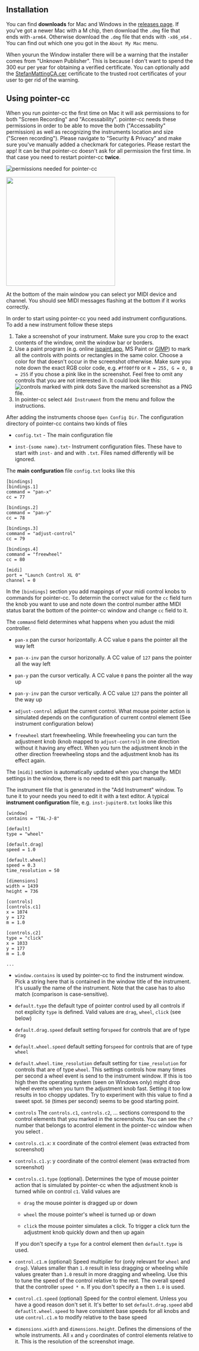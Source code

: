 ## Installation

You can find **downloads** for Mac and Windows in the [releases page](https://github.com/smatting/pointer-cc/releases). If you've got a newer Mac with a M chip, then download the `.dmg`  file that ends with`-arm64`. Otherwise download the `.dmg` file that ends with `-x86_x64` . You can find out which one you got in the `About My Mac` menu.

When yourun the Window installer there will be a warning that the installer comes from "Unknown Publisher". This is because I don't want to spend the 300 eur per year for obtaining a verified certificate. You can optionally add the [StefanMattingCA.cer](https://raw.githubusercontent.com/smatting/pointer-cc/main/certs/StefanMattingCA.cer) certificate to the trusted root certificates of your user to ger rid of the warning.

## Using pointer-cc

When you run pointer-cc the first time on Mac it will ask permissions to for both "Screen Recording" and "Accessability". pointer-cc needs these permissions in order to be able to move the both ("Accessability" permission) as well as recognizing the instruments location and size ("Screen recording"). Please navigate to "Security & Privacy" and make sure you've manually added a checkmark for categories. Please restart the app! It can be that pointer-cc doesn't ask for all permission the first time. In that case you need to restart pointer-cc **twice**.

![permissions needed for pointer-cc](docs/mac-permissions.gif) 

<img title="" src="docs/main-window-unconfigured-win32.png" alt="" width="293">

At the bottom of the main window you can select yor MIDI device and channel. You should see MIDI messages flashing at the bottom if it works correctly.



In order to start using pointer-cc you need add instrument configurations. To add a new instrument follow these steps

1. Take a screenshot of your instrument. Make sure you crop to the exact contents of the window, omit the window bar or borders.
2. Use a paint program (e.g. online [jspaint.app](https://jspaint.app), MS Paint or [GIMP](https://www.gimp.org/)) to mark all the controls with points or rectangles in the same color. Choose a color for that doesn't occur in the screenshot otherwise. Make sure you note down the exact RGB color code, e.g. `#ff00ff0` or `R = 255, G = 0, B = 255` if you chose a pink like in the screenshot. Feel free to omit any controls that you are not interested in. It could look like this:
   ![controls marked with pink dots](docs/obxd-marked.jpg)
   Save the marked screenshot as a PNG file.
3. In pointer-cc select `Add Instrument` from the menu and follow the instructions.

After adding the instruments choose `Open Config Dir`. The configuration directory of pointer-cc contains two kinds of files

- `config.txt` - The main configuration file

- `inst-{some name}.txt`- Instrument configuration files. These have to start with `inst-` and and with `.txt`. Files named differently will be ignored.

The **main confguration** file `config.txt` looks like this

```
[bindings]
[bindings.1]
command = "pan-x"
cc = 77

[bindings.2]
command = "pan-y"
cc = 78

[bindings.3]
command = "adjust-control"
cc = 79

[bindings.4]
command = "freewheel"
cc = 80

[midi]
port = "Launch Control XL 0"
channel = 0

```

In the `[bindings]` section you add mappings of your midi control knobs to commands for pointer-cc. To determin the correct value for the  `cc` field turn the knob you want to use and note down the control number atthe MIDI status barat the bottom of the pointer-cc window and change `cc` field to it.

The `command` field determines what happens when you adust the midi controller.

- `pan-x` pan the cursor horizontally. A CC value `0` pans the pointer all the way left

- `pan-x-inv` pan the cursor horizonally. A CC value of `127` pans the pointer  all the way left

- `pan-y` pan the cursor vertically. A CC value `0` pans the pointer all the way up 

- `pan-y-inv` pan the cursor vertically. A CC value `127` pans the pointer all the way up

- `adjust-control` adjust the current control. What mouse pointer action is simulated depends on the configuration of current control element (See instrument configuration below)

- `freewheel` start freewheeling. While freewheeling you can turn the adjustment knob (knob mapped to `adjust-control`) in one direction without it having any effect. When you turn the adjustment knob in the other direction freewheeling stops and the adjustment knob has its effect again.

The `[midi]` section is automatically updated when you change the MIDI settings in the window, there is no need to edit this part manually.

The instrument file that is generated in the "Add Instrument" window. To tune it to your needs you need to edit it with a text editor. A typical **instrument configuration** file, e.g. `inst-jupiter8.txt` looks like this

```
[window]
contains = "TAL-J-8"

[default]
type = "wheel"

[default.drag]
speed = 1.0

[default.wheel]
speed = 0.3
time_resolution = 50

[dimensions]
width = 1439
height = 736

[controls]
[controls.c1]
x = 1074
y = 172
m = 1.0

[controls.c2]
type = "click"
x = 1033
y = 177
m = 1.0

...

```





- `window.contains` is used by pointer-cc to find the instrument window. Pick a string here that is contained in the window title of the instrument. It's usually the name of the instrument. Note that the case has to also match (comparison is case-sensitive).

- `default.type` the default type of pointer control used by all controls if not explicity `type` is defined. Valid values are `drag`, `wheel`, `click` (see below)

- `default.drag.speed` default setting for`speed` for controls that are of type `drag`

- `default.wheel.speed` default setting for`speed` for controls that are of type `wheel`

- `default.wheel.time_resolution` default setting for `time_resolution` for controls that are of type `wheel`. This settings controls how many times per second a wheel event is send to the instrument window. If this is too high then the operating system (seen on Windows only) might drop wheel events when you turn the adjustment knob fast. Setting it too low results in too choppy updates. Try to experiment with this value to find a sweet spot. `50` (times per second) seems to be good starting point.

- `controls` The `controls.c1`, `controls.c2`, ... sections correspond to the control elements that you marked in the screenshots. You can see the `c?` number that belongs to acontrol element in the pointer-cc window when you select .

- `controls.c1.x`: x coordinate of the control element (was extracted from screenshot)

- `controls.c1.y`: y coordinate of the control element (was extracted from screenshot)

- `controls.c1.type` (optional). Determines the type of mouse pointer action that is simulated by pointer-cc when the adjustment knob is turned while on control `c1`. Valid values are
  
  - `drag` the mouse pointer is dragged up or down
  
  - `wheel` the mouse pointer's wheel is turned up or down
  
  - `click` the mouse pointer simulates a click. To trigger a click turn the adjustment knob quickly down and then up again
  
  If you don't specify a `type` for a control element then `default.type` is used.

- `control.c1.m` (optional) Speed multiplier for (only relevant for `wheel` and `drag`). Values smaller than `1.0` result in less dragging or wheeling while values greater than `1.0` result in more dragging and wheeling. Use this to tune the speed of the control relative to the rest. The overall speed that the controller `speed * m`.
  If you don't specify a `m` then `1.0` is used.

- `control.c1.speed` (optional) Speed for the control element. Unless you have a good reason don't set it. It's better to set `default.drag.speed` abd `defautlt.wheel.speed` to have consistent base speeds for all knobs and use `control.c1.m` to modify relative to the base speed

- `dimensions.width` and `dimensions.height`. Defines the dimensions of the whole instruments. All `x` and `y` coordinates of control elements relative to it. This is the resolution of the screenshot image.

